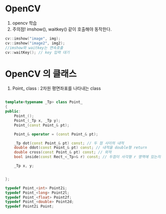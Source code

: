 # OpenCV
1. opencv 학습
2. 주의점! imshow(), waitkey() 같이 호출해야 동작한다.

```c++
cv::imshow("image", img);
cv::imshow("image2", img2);
//imshow와 waitkey는 연속호출
cv::waitKey(); // key 입력 대기
```



# OpenCV 의 클래스

1. Point_ class : 2차원 평면좌표를 나타내는 class

```c++

template<typename _Tp> class Point_
{
public:
	Point_();
	Point_(_Tp x, _Tp y);
	Point_(const Point_& pt);

	Point_& operator = (const Point_& pt);

	_Tp dot(const Point_& pt) const; // 두 점 사이의 내적
	double ddot(const Point_& pt) const; // 내적을 double형 return
	double cross(const Point_& pt) const; // 외적
	bool inside(const Rect_<_Tp>& r) const; // 두점이 사각형 r 영역에 있는지 확인 함수

	_Tp x, y;


};

typedef Point_<int> Point2i;
typedef Point_<long> Point2l;
typedef Point_<float> Point2f;
typedef Point_<double> Point2d;
typedef Point2i	Point;




```